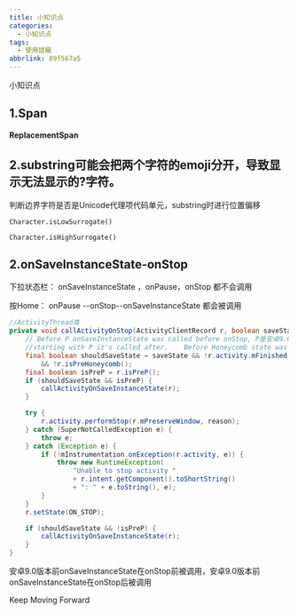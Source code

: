 ```yaml
---
title: 小知识点
categories:
  - 小知识点
tags:
  - 使用提醒
abbrlink: 89f567a5
---
```






小知识点

<!-- more -->



## 1.Span

**ReplacementSpan**



## 2.substring可能会把两个字符的emoji分开，导致显示无法显示的?字符。

判断边界字符是否是Unicode代理项代码单元，substring时进行位置偏移

```
Character.isLowSurrogate()

Character.isHighSurrogate()
```



## 2.onSaveInstanceState-onStop

下拉状态栏： onSaveInstanceState ，onPause，onStop 都不会调用

按Home： onPause --onStop--onSaveInstanceState 都会被调用

```java
//ActivityThread类
private void callActivityOnStop(ActivityClientRecord r, boolean saveState, String reason) {
    // Before P onSaveInstanceState was called before onStop, P是安卓9.0版本
    //starting with P it's called after.    Before Honeycomb state was always saved before onPause.
    final boolean shouldSaveState = saveState && !r.activity.mFinished && r.state == null
        && !r.isPreHoneycomb();
    final boolean isPreP = r.isPreP();
    if (shouldSaveState && isPreP) {
        callActivityOnSaveInstanceState(r);
    }

    try {
        r.activity.performStop(r.mPreserveWindow, reason);
    } catch (SuperNotCalledException e) {
        throw e;
    } catch (Exception e) {
        if (!mInstrumentation.onException(r.activity, e)) {
            throw new RuntimeException(
                "Unable to stop activity "
                + r.intent.getComponent().toShortString()
                + ": " + e.toString(), e);
        }
    }
    r.setState(ON_STOP);

    if (shouldSaveState && !isPreP) {
        callActivityOnSaveInstanceState(r);
    }
}
```

安卓9.0版本前onSaveInstanceState在onStop前被调用，安卓9.0版本前onSaveInstanceState在onStop后被调用





Keep Moving Forward
